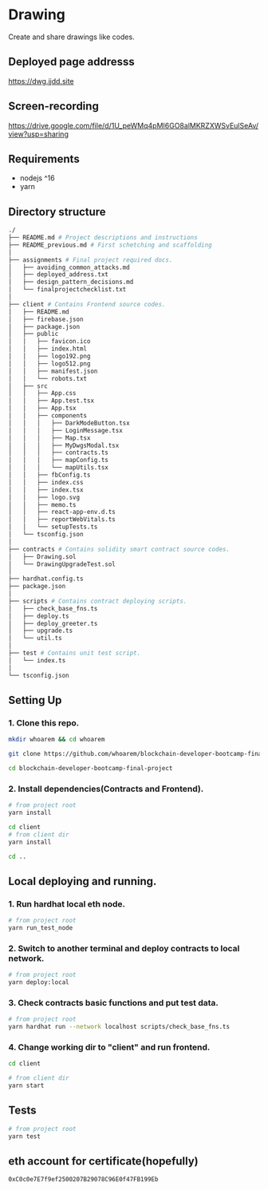 # Drawing

Create and share drawings like codes.

## Deployed page addresss

https://dwg.jjdd.site

## Screen-recording

https://drive.google.com/file/d/1U_peWMq4pMI6GO8alMKRZXWSvEulSeAv/view?usp=sharing

## Requirements

- nodejs ^16
- yarn

## Directory structure
```sh
./
├── README.md # Project descriptions and instructions
├── README_previous.md # First schetching and scaffolding
│
├── assignments # Final project required docs.
│   ├── avoiding_common_attacks.md
│   ├── deployed_address.txt
│   ├── design_pattern_decisions.md
│   └── finalprojectchecklist.txt
│
├── client # Contains Frontend source codes.
│   ├── README.md
│   ├── firebase.json
│   ├── package.json
│   ├── public
│   │   ├── favicon.ico
│   │   ├── index.html
│   │   ├── logo192.png
│   │   ├── logo512.png
│   │   ├── manifest.json
│   │   └── robots.txt
│   ├── src
│   │   ├── App.css
│   │   ├── App.test.tsx
│   │   ├── App.tsx
│   │   ├── components
│   │   │   ├── DarkModeButton.tsx
│   │   │   ├── LoginMessage.tsx
│   │   │   ├── Map.tsx
│   │   │   ├── MyDwgsModal.tsx
│   │   │   ├── contracts.ts
│   │   │   ├── mapConfig.ts
│   │   │   └── mapUtils.tsx
│   │   ├── fbConfig.ts
│   │   ├── index.css
│   │   ├── index.tsx
│   │   ├── logo.svg
│   │   ├── memo.ts
│   │   ├── react-app-env.d.ts
│   │   ├── reportWebVitals.ts
│   │   └── setupTests.ts
│   └── tsconfig.json
│
├── contracts # Contains solidity smart contract source codes.
│   ├── Drawing.sol
│   └── DrawingUpgradeTest.sol
│
├── hardhat.config.ts
├── package.json
│
├── scripts # Contains contract deploying scripts.
│   ├── check_base_fns.ts
│   ├── deploy.ts
│   ├── deploy_greeter.ts
│   ├── upgrade.ts
│   └── util.ts
│
├── test # Contains unit test script.
│   └── index.ts
│
└── tsconfig.json
```

## Setting Up

### 1. Clone this repo.
```sh
mkdir whoarem && cd whoarem

git clone https://github.com/whoarem/blockchain-developer-bootcamp-final-project.git

cd blockchain-developer-bootcamp-final-project

```

### 2. Install dependencies(Contracts and Frontend).
```sh
# from project root
yarn install

cd client
# from client dir
yarn install

cd ..

```

## Local deploying and running.

### 1. Run hardhat local eth node.
```sh
# from project root
yarn run_test_node

```

### 2. Switch to another terminal and deploy contracts to local network.
```sh
# from project root
yarn deploy:local

```

### 3. Check contracts basic functions and put test data.
```sh
# from project root
yarn hardhat run --network localhost scripts/check_base_fns.ts

```

### 4. Change working dir to "client" and run frontend.
```sh
cd client

# from client dir
yarn start

```

## Tests
```sh
# from project root
yarn test
```

## eth account for certificate(hopefully)

```
0xC0c0e7E7f9ef2500207B29078C96E0f47FB199Eb
```